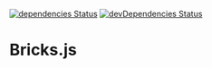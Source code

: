 [![dependencies Status](https://david-dm.org/marcobiedermann/playground/status.svg?path=ui/layout/bricks.js)](https://david-dm.org/marcobiedermann/playground?path=ui/layout/bricks.js) [![devDependencies Status](https://david-dm.org/marcobiedermann/playground/dev-status.svg?path=ui/layout/bricks.js)](https://david-dm.org/marcobiedermann/playground?path=ui/layout/bricks.js&type=dev)

# Bricks.js
